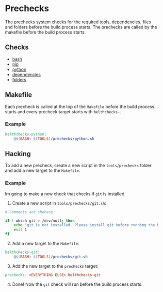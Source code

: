 # Prechecks

The prechecks system checks for the required tools, dependencies, files and folders before the build process starts. The prechecks are called by the makefile before the build process starts.

## Checks

- [bash](bash.md)
- [pip](pip.md)
- [python](python.md)
- [dependencies](dependencies.md)
- [folders](folders.md)

## Makefile

Each precheck is called at the top of the `Makefile` before the build process starts and every precheck target starts with `helthchecks-`.

### Example

```makefile
helthchecks-python:
	@$(BASH) $(TOOLS)/prechecks/python.sh
```

## Hacking

To add a new precheck, create a new script in the `tools/prechecks` folder and add a new target to the `Makefile`.

### Example

Im going to make a new check that checks if `git` is installed.

1. Create a new script in `tools/prechecks/git.sh`:

```bash
# Comments and shebang

if ! which git > /dev/null; then
    echo "git is not installed. Please install git before running the Makefile."
    exit 1
fi
```

2. Add a new target to the `Makefile`:

```makefile
helthchecks-git:
    @$(BASH) $(TOOLS)/prechecks/git.sh
```

3. Add the new target to the `prechecks` target:

```makefile
prechecks: <EVERYTHING ELSE> helthchecks-git
```

4. Done! Now the `git` check will run before the build process starts.